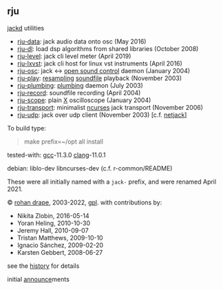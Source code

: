 rju
---

[jackd](http://jackaudio.org/) utilities

- [rju-data][-data]: jack audio data onto osc (May 2016)
- [rju-dl][-dl]: load dsp algorithms from shared libraries (October 2008)
- [rju-level][-level]: jack cli level meter (April 2019)
- [rju-lxvst][-lxvst]: jack cli host for linux vst instruments (April 2016)
- [rju-osc][-osc]: jack <-> [open sound control](http://opensoundcontrol.org/) daemon (January 2004)
- [rju-play][-play]: [resampling](http://mega-nerd.com/libsamplerate/) [soundfile](http://mega-nerd.com/libsndfile/) playback (November 2003)
- [rju-plumbing][-plumbing]: [plumbing](https://9fans.github.io/plan9port/man/man7/plumb.html) daemon (July 2003)
- [rju-record][-record]: soundfile recording (April 2004)
- [rju-scope][-scope]: plain [X](http://x.org) oscilloscope (January 2004)
- [rju-transport][-transport]: minimalist [ncurses](http://gnu.org/software/ncurses/) jack transport (November 2006)
- [rju-udp][-udp]: jack over udp client (November 2003) [c.f. [netjack](http://netjack.sf.net/)]

<!-- [plumb]: http://plan9.bell-labs.com/sys/doc/plumb.html -->

[-data]: https://rohandrape.net/?t=rju&e=md/rju-data.md
[-dl]: https://rohandrape.net/?t=rju&e=md/rju-dl.md
[-level]: https://rohandrape.net/?t=rju&e=md/rju-level.md
[-lxvst]: https://rohandrape.net/?t=rju&e=md/rju-lxvst.md
[-osc]: https://rohandrape.net/?t=rju&e=md/rju-osc.md
[-play]: https://rohandrape.net/?t=rju&e=md/rju-play.md
[-plumbing]: https://rohandrape.net/?t=rju&e=md/rju-plumbing.md
[-record]: https://rohandrape.net/?t=rju&e=md/rju-record.md
[-scope]: https://rohandrape.net/?t=rju&e=md/rju-scope.md
[-transport]: https://rohandrape.net/?t=rju&e=md/rju-transport.md
[-udp]: https://rohandrape.net/?t=rju&e=md/rju-udp.md

To build type:

> make prefix=~/opt all install

<!--

Documentation is in [asciidoc](http://methods.co.nz/asciidoc/) format, which is more or less
interoperable with [markdown](http://daringfireball.net/projects/markdown/) and here has an `.md` suffix. To build type:

> cd md ; for i in *.md ; do asciidoc $i; done
-->

tested-with:
[gcc](http://gcc.gnu.org/)-11.3.0
[clang](https://clang.llvm.org/)-11.0.1

debian: liblo-dev libncurses-dev (c.f. r-common/README)

These were all initially named with a `jack-` prefix, and were renamed April 2021.

© [rohan drape](http://rohandrape.net/),
  2003-2022,
  [gpl](http://gnu.org/copyleft/).
  with contributions by:

- Nikita Zlobin, <!-- cook60020tmp@mail.ru --> 2016-05-14
- Yoran Heling, <!-- projects@yorhel.nl --> 2010-10-30
- Jeremy Hall, <!-- jhall@maoz.com --> 2010-09-07
- Tristan Matthews, <!-- le.businessman@gmail.com --> 2009-10-10
- Ignacio Sánchez, <!-- ignacio.sanchez@vocali.net --> 2009-02-20
- Karsten Gebbert, <!-- k.gebbert@gmail.com --> 2008-06-27

see the [history](https://rohandrape.net/?t=rju&q=history) for details

initial [announce](https://rohandrape.net/?t=rju&e=md/announce.md)ments
